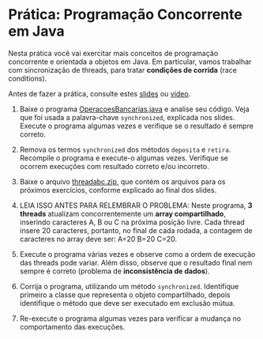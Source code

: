 # Prática: Programação Concorrente em Java


Nesta prática você vai exercitar mais conceitos de programação concorrente e orientada a objetos em Java. Em particular, vamos trabalhar com sincronização de threads, para tratar **condições de corrida** (race conditions).

Antes de fazer a prática, consulte estes [slides](https://docs.google.com/presentation/d/1k-3EpPzpnHgWlge-QT4N7MY8b5SQ4iEGQZaXzBm6Ir4/edit?usp=sharing) ou [vídeo](https://drive.google.com/file/d/1hkr0sgpsxBHHHOLbN2avQURBOPVd8mD8/view?usp=sharing).

1. Baixe o programa [OperacoesBancarias.java](src/OperacoesBancarias.java) e analise seu código. Veja que foi usada a palavra-chave `synchronized`, explicada nos slides. Execute o programa algumas vezes e verifique se o resultado é sempre correto.

2. Remova os termos `synchronized` dos métodos `deposita` e `retira`. Recompile o programa e execute-o algumas vezes. Verifique se ocorrem execuções com resultado correto e/ou incorreto.

3. Baixe o arquivo [threadabc.zip](src/threadabc.zip), que contém os arquivos para os próximos exercícios, conforme explicado ao final dos slides.

4. LEIA ISSO ANTES PARA RELEMBRAR O PROBLEMA: Neste programa, **3 threads** atualizam concorrentemente um **array compartilhado**, inserindo caracteres A, B ou C na próxima posição livre. Cada thread insere 20 caracteres, portanto, no final de cada rodada, a contagem de caracteres no array deve ser: A=20 B=20 C=20.

5. Execute o programa várias vezes e observe como a ordem de execução das threads pode variar. Além disso, observe que o resultado final nem sempre é correto (problema de **inconsistência de dados**).

6. Corrija o programa, utilizando um método `synchronized`. Identifique primeiro a classe que representa o objeto compartilhado, depois identifique o método que deve ser executado em exclusão mútua. 

7. Re-execute o programa algumas vezes para verificar a mudança no comportamento das execuções.

